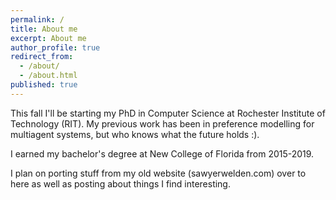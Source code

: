 ```yaml
---
permalink: /
title: About me
excerpt: About me
author_profile: true
redirect_from:
  - /about/
  - /about.html
published: true
---
```


This fall I'll be starting my PhD in Computer Science at Rochester Institute of Technology (RIT). My previous work has been in preference modelling for multiagent systems, but who knows what the future holds :).

I earned my bachelor's degree at New College of Florida from 2015-2019.

I plan on porting stuff from my old website (sawyerwelden.com) over to here as well as posting about things I find interesting.





